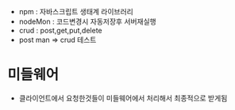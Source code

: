 - npm : 자바스크립트 생태계 라이브러리
- nodeMon : 코드변경시 자동저장후 서버재실행
- crud : post,get,put,delete
- post man => crud 테스트

# 미들웨어

- 클라이언트에서 요청한것들이 미들웨어에서 처리해서 최종적으로 받게됨

